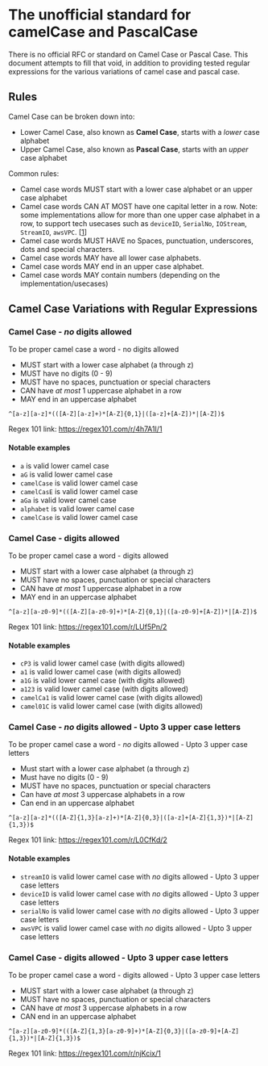 # The unofficial standard for camelCase and PascalCase

There is no official RFC or standard on Camel Case or Pascal Case. This document attempts to fill that void, in addition to providing tested regular expressions for the various variations of camel case and pascal case.

## Rules
Camel Case can be broken down into: 
* Lower Camel Case, also known as **Camel Case**, starts with a *lower* case alphabet
* Upper Camel Case, also known as **Pascal Case**, starts with an *upper* case alphabet 

Common rules:
* Camel case words MUST start with a lower case alphabet or an upper case alphabet
* Camel case words CAN AT MOST have one capital letter in a row. Note: some implementations allow for more than one upper case alphabet in a row, to support tech usecases such as ```deviceID```, ```SerialNo```, ```IOStream```, ```StreamIO```, ```awsVPC```. [[1](https://docs.microsoft.com/en-us/dotnet/standard/design-guidelines/capitalization-conventions)]
* Camel case words MUST HAVE no Spaces, punctuation, underscores, dots and special characters.
* Camel case words MAY have all lower case alphabets.
* Camel case words MAY end in an upper case alphabet.
* Camel case words MAY contain numbers (depending on the implementation/usecases)

## Camel Case Variations with Regular Expressions
### Camel Case - *no* digits allowed

To be proper camel case a word - no digits allowed
* MUST start with a lower case alphabet (a through z)
* MUST have no digits (0 - 9)
* MUST have no spaces, punctuation or special characters
* CAN have *at most* 1 uppercase alphabet in a row
* MAY end in an uppercase alphabet

```
^[a-z][a-z]*(([A-Z][a-z]+)*[A-Z]{0,1}|([a-z]+[A-Z])*|[A-Z])$
```
Regex 101 link: https://regex101.com/r/4h7A1I/1

#### Notable examples
* ```a``` is valid lower camel case
* ```aG``` is valid lower camel case
* ```camelCase``` is valid lower camel case
* ```camelCasE``` is valid lower camel case 
* ```aGa``` is valid lower camel case
* ```alphabet``` is valid lower camel case
* ```camelCase``` is valid lower camel case

### Camel Case - digits allowed

To be proper camel case a word - digits allowed
* MUST start with a lower case alphabet (a through z)
* MUST have no spaces, punctuation or special characters
* CAN have *at most* 1 uppercase alphabet in a row
* MAY end in an uppercase alphabet

```
^[a-z][a-z0-9]*(([A-Z][a-z0-9]+)*[A-Z]{0,1}|([a-z0-9]+[A-Z])*|[A-Z])$
```
Regex 101 link: https://regex101.com/r/LUf5Pn/2

#### Notable examples
* ```cP3``` is valid lower camel case (with digits allowed)
* ```a1``` is valid lower camel case (with digits allowed)
* ```a1G``` is valid lower camel case (with digits allowed)
* ```a123``` is valid lower camel case (with digits allowed)
* ```camelCa1``` is valid lower camel case (with digits allowed)
* ```camel01C``` is valid lower camel case (with digits allowed)

### Camel Case - *no* digits allowed - Upto 3 upper case letters

To be proper camel case a word - *no* digits allowed - Upto 3 upper case letters
* Must start with a lower case alphabet (a through z)
* Must have no digits (0 - 9)
* MUST have no spaces, punctuation or special characters
* Can have *at most* 3 uppercase alphabets in a row
* Can end in an uppercase alphabet

```
^[a-z][a-z]*(([A-Z]{1,3}[a-z]+)*[A-Z]{0,3}|([a-z]+[A-Z]{1,3})*|[A-Z]{1,3})$
```
Regex 101 link: https://regex101.com/r/L0CfKd/2

#### Notable examples
* ```streamIO``` is valid lower camel case with *no* digits allowed - Upto 3 upper case letters
* ```deviceID``` is valid lower camel case with *no* digits allowed - Upto 3 upper case letters
* ```serialNo``` is valid lower camel case with *no* digits allowed - Upto 3 upper case letters
* ```awsVPC``` is valid lower camel case with *no* digits allowed - Upto 3 upper case letters

### Camel Case - digits allowed - Upto 3 upper case letters

To be proper camel case a word - digits allowed - Upto 3 upper case letters
* MUST start with a lower case alphabet (a through z)
* MUST have no spaces, punctuation or special characters
* CAN have *at most* 3 uppercase alphabets in a row
* CAN end in an uppercase alphabet

```
^[a-z][a-z0-9]*(([A-Z]{1,3}[a-z0-9]+)*[A-Z]{0,3}|([a-z0-9]+[A-Z]{1,3})*|[A-Z]{1,3})$
```

Regex 101 link: https://regex101.com/r/njKcix/1
